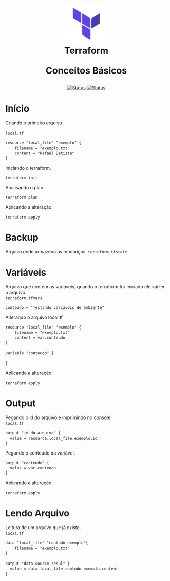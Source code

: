 <h1 align="center">
  <img src="image/terraform.png" alt="Kubernetes" width=150px height=120px >
  <br>
  Terraform

Conceitos Básicos
</h1>


<div align="center">

[![Status](https://img.shields.io/badge/version-1.0-blue)]()
[![Status](https://img.shields.io/badge/status-active-success.svg)]()

</div>


# Início

Criando o primeiro arquivo.

`local.tf`
```
resource "local_file" "exemplo" {
    filename = "exemplo.txt"
    content = "Rafael Batista"
}
```
Iniciando o terraform.
```
terraform init
```
Analisando o plan.
```
terraform plan
```
Aplicando a alteração.
```
terraform apply
```

# Backup
Arquivo onde armazena as mudanças. ` terraform.tfstate `

# Variáveis
Arquivo que contém as variáveis, quando o terraform for iniciado ele vai ler o arquivo.<br>
`terraform.tfvars`
```
conteudo = "Testando variáveis de ambiente"
```

Alterando o arquivo local.tf
```
resource "local_file" "exemplo" {
    filename = "exemplo.txt"
    content = var.conteudo
}

variable "conteudo" {
  
}
```
Aplicando a alteração:
```
terraform apply
```

# Output
Pegando o id do arquivo e imprimindo no console.<br>
`local.tf`
```
output "id-do-arquivo" {
  value = resource.local_file.exemplo.id
}
```
Pegando o conteúdo da variável.<br>
```
output "conteudo" {
  value = var.conteudo
}
```
Aplicando a alteração:
```
terraform apply
```
# Lendo Arquivo
Leitura de um arquivo que já existe.<br>
`local.tf`
```
data "local_file" "contudo-exemplo"{
    filename = "exemplo.txt"
}

output "data-source-resul" {
  value = data.local_file.contudo-exemplo.content
}
```